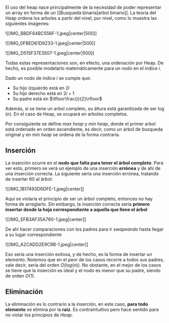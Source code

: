 
El uso del heap nace principalmente de la necesidad de poder representar un array en forma de un [[Busqueda binaria|arbol binario]].  La teoría del Heap ordena los arboles a partir del nivel,  por nivel, como lo muestra las siguientes imagenes: 

![[IMG_BBDF64BC556F-1.jpeg|center|500]]


![[IMG_0FBED61D9233-1.jpeg|center|500]]

![[IMG_D515F37E3507-1.jpeg|center|500]]


Todas estas representaciones son, en efecto, una ordenación por Heap. De hecho, es posible modelarlo matemáticamente para un nodo en el índice $i$.  

Dado un nodo de índice $i$ se cumple que: 

- Su hijo izquierdo está en $2i$ 
- Su hijo derecho está en $2i + 1$ 
- Su padre está en $\lfloor\frac{i}{2}\rfloor$ 

Además, si se tiene un arbol completo, su áltura está garantizada de ser $\log(n)$. En el caso de Heap, se ocupará en arboles completos. 

Por consiguiente se define *max heap* y *min heap*, donde el primer arbol está ordenado en orden ascendiente, es decir, como un árbol de busqueda original y en *min heap* se ordena de la forma contraria. 

## Inserción 

La inserción ocurre en el **nodo que falta para tener el árbol completo**. Para ver esto, primero se verá un ejemplo de una inserción **errónea** y de ahí de una inserción correcta. La siguiente sería una inserción errónea, tratando de insertar $60$ al árbol:

![[IMG_1B17493D6DFE-1.jpeg|center]]

Aquí se violaría el principio de ser un árbol completo, entonces no hay forma de arreglarlo. Sin embargo, la inserción correcta sería **primero insertar desde la hoja correspondiente a aquella que llene el árbol** 

![[IMG_EFB3AF35A760-1.jpeg|center]]

De ahí hacer comparaciones con los padres para ir *swapeando* hasta llegar a su lugar correspondiente

![[IMG_A2CADD2E9C9B-1.jpeg|center]]

Eso sería una inserción exitosa, y de hecho, es la forma de insertar un elemento. Notemos que en el peor de los casos recorre a todos sus padres, vale decir, sería del orden $O(log(n))$. No obstante, en el mejor de los casos se tiene que la inserción es ideal y el nodo es menor que su padre, siendo de orden $O(1)$. 

## Eliminación 

La eliminación es lo contrario a la inserción, en este caso, **para todo elemento** se elimina por la **raiz**. Es contraintuitivo pero hace sentido para no violar los principios de *Heap*. 

